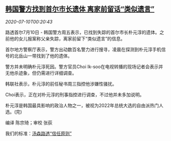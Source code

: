 <!--1594342515000-->
[韩国警方找到首尔市长遗体 离家前留话“类似遗言”](https://cn.reuters.com/article/seoulmayor-death-0710-fri-idCNKBS24B01I)
------

<div><i>2020-07-10T00:20:43</i></div><div class="StandardArticleBody_body"><p>路透首尔7月10日 - 韩国警方周五表示，已找到失踪的首尔市长朴元淳的遗体。之前他的女儿报案称父亲失踪，离家前留下“类似遗言”的信息。 </p><p>首尔地方警察厅表示，警方出动数百名警力进行搜寻，凌晨在探测到朴元淳手机信号的北岳山一带找到了他的遗体。 </p><p>警方并未明确朴元淳死因。警方官员Choi Ik-soo在电视转播的现场记者会表示并无他杀迹象，但仍需进行详细调查。 </p><p>韩联社表示，朴元淳的前任秘书周三指控他涉嫌性骚扰。 </p><p>Choi表示，正在对朴元淳的刑事指控进行调查，不过他并未多加说明。 </p><p>朴元淳是韩国最具影响的政治人物之一，被视为2022年总统大选的自由派热门人选。(完) </p><div class="Attribution_container"><div class="Attribution_attribution"><p class="Attribution_content">编译 陈宗琦；审校 张荻 </p></div></div><div class="StandardArticleBody_trustBadgeContainer"><span class="StandardArticleBody_trustBadgeTitle">我们的标准：</span><span class="trustBadgeUrl"><a href="https://www.thomsonreuters.cn/content/dam/openweb/documents/pdf/china/brochures/about-us-1.pdf">汤森路透“信任原则”</a></span></div></div>
